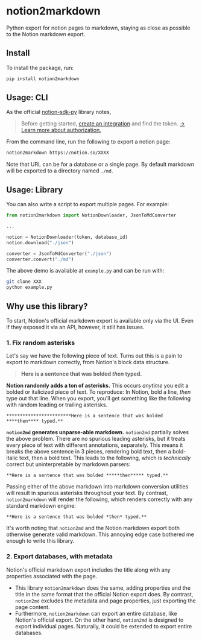 # notion2markdown

Python export for notion pages to markdown, staying as close as possible to the Notion markdown export.

## Install

To install the package, run:

```bash
pip install notion2markdown
```

## Usage: CLI

As the official [notion-sdk-py](https://github.com/ramnes/notion-sdk-py) library notes,

> Before getting started, [create an integration](https://www.notion.com/my-integrations) and find the token. [→ Learn more about authorization.](https://developers.notion.com/docs/authorization)

From the command line, run the following to export a notion page:

```bash
notion2markdown https://notion.so/XXXX
```

Note that URL can be for a database or a single page. By default markdown will be exported to a directory named `./md`.

## Usage: Library

You can also write a script to export multiple pages. For example:

```python
from notion2markdown import NotionDownloader, JsonToMdConverter

...

notion = NotionDownloader(token, database_id)
notion.download("./json")

converter = JsonToMdConverter("./json")
converter.convert("./md")
```

The above demo is available at `example.py` and can be run with:

```bash
git clone XXX
python example.py
```

## Why use this library?

To start, Notion's official markdown export is available only via the UI. Even if they exposed it via an API, however, it still has issues.

### 1. Fix random asterisks

Let's say we have the following piece of text. Turns out this is a pain to export to markdown correctly, from Notion's block data structure.

> **Here is a sentence that was bolded *then* typed.**

**Notion randomly adds a ton of asterisks.** This occurs *anytime* you edit a bolded or italicized piece of text. To reproduce: In Notion, bold a line, *then* type out that line. When you export, you'll get something like the following with random leading or trailing asterisks.

```
************************Here is a sentence that was bolded ****then**** typed.**
```

**`notion2md` generates unparse-able markdown.** `notion2md` partially solves the above problem. There are no spurious leading asterisks, but it treats every piece of text with different annotations, separately. This means it breaks the above sentence in 3 pieces, rendering bold text, then a bold-italic text, then a bold text. This leads to the following, which is *technically* correct but uninterpretable by markdown parsers:

```
**Here is a sentence that was bolded *****then***** typed.**
```

Passing either of the above markdown into markdown conversion utilities will result in spurious asterisks throughout your text. By contrast, `notion2markdown` will render the following, which renders correctly with any standard markdown engine:

```
**Here is a sentence that was bolded *then* typed.**
```

It's worth noting that `notion2md` and the Notion markdown export both otherwise generate valid markdown. This annoying edge case bothered me enough to write this library.

### 2. Export databases, with metadata

Notion's official markdown export includes the title along with any properties associated with the page.

- This library `notion2markdown` does the same, adding properties and the title in the same format that the official Notion export does. By contrast, `notion2md` excludes the metadata and page properties, just exporting the page content.
- Furthermore, `notion2markdown` can export an entire database, like Notion's official export. On the other hand, `notion2md` is designed to export individual pages. Naturally, it could be extended to export entire databases.
